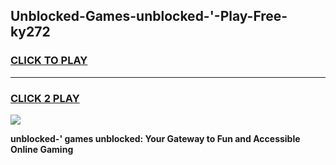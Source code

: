 
## Unblocked-Games-unblocked-'-Play-Free-ky272
<h3>
<a href="https://premium76.site?title=unblocked-'&ref=18A1">CLICK TO PLAY</a></h3>
<hr>

<h3>
<a href="https://premium76.site?title=unblocked-'&ref=18A1">CLICK 2 PLAY</a>
  
</h3>

<a href="https://premium76.site?title=unblocked-'&ref=18A1"><img src="https://clearcache.store/games.png"></a>


**unblocked-' games unblocked: Your Gateway to Fun and Accessible Online Gaming**
